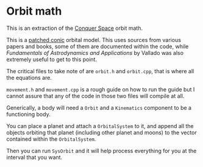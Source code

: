 Orbit math
==========
This is an extraction of the [Conquer Space](https://github.com/Conquer-Space/Conquer-Space) orbit math.

This is a [patched conic](https://en.wikipedia.org/wiki/Patched_conic_approximation) orbital model. This uses sources from various papers and books, some of them are documented within the code, while *Fundamentals of Astrodynamics and Applications* by Vallado was also extremely useful to get to this point.

The critical files to take note of are `orbit.h` and `orbit.cpp`, that is where all the equations are.

`movement.h` and `movement.cpp` is a rough guide on how to run the guide but I cannot assure that any of the code in those two files will compile at all.

Generically, a body will need a `Orbit` and a `Kinematics` component to be a functioning body.

You can place a planet and attach a `OrbitalSystem` to it, and append all the objects orbiting that planet (including other planet and moons) to the vector contained within the `OrbitalSystem`.

Then you can run `SysOrbit` and it will help process everything for you at the interval that you want.
